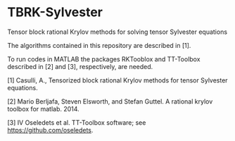 # TBRK-Sylvester
Tensor block rational Krylov methods for solving tensor Sylvester equations

The algorithms contained in this repository are described in [1].

To run codes in MATLAB the packages RKTooblox and TT-Toolbox described in [2] and [3], 
respectively, are needed.


[1] Casulli, A., Tensorized block rational Krylov methods for tensor Sylvester equations.

[2] Mario Berljafa, Steven Elsworth, and Stefan Guttel. A rational krylov toolbox for 
    matlab. 2014.
    
[3] IV Oseledets et al. TT-Toolbox software; see https://github.com/oseledets.



